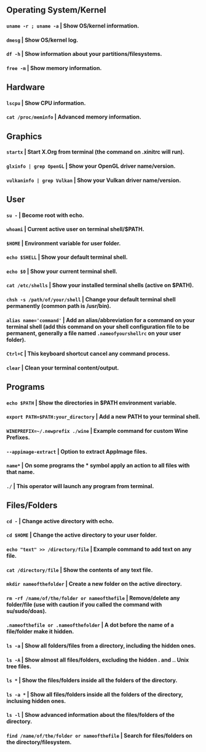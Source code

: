## Operating System/Kernel

#### `uname -r ; uname -a` | Show OS/kernel information.
#### `dmesg` | Show OS/kernel log.
#### `df -h` | Show information about your partitions/filesystems.
#### `free -m` | Show memory information.

## Hardware

#### `lscpu` | Show CPU information.
#### `cat /proc/meminfo` | Advanced memory information.

## Graphics

#### `startx` | Start X.Org from terminal (the command on .xinitrc will run).
#### `glxinfo | grep OpenGL` | Show your OpenGL driver name/version.
#### `vulkaninfo | grep Vulkan` | Show your Vulkan driver name/version.

## User

#### `su -` | Become root with echo.
#### `whoami` | Current active user on terminal shell/$PATH.
#### `$HOME` | Environment variable for user folder.
#### `echo $SHELL` | Show your default terminal shell.
#### `echo $0` | Show your current terminal shell.
#### `cat /etc/shells` | Show your installed terminal shells (active on $PATH).
#### `chsh -s /path/of/your/shell` | Change your default terminal shell permanently (common path is /usr/bin).
#### `alias name='command'` | Add an alias/abbreviation for a command on your terminal shell (add this command on your shell configuration file to be permanent, generally a file named `.nameofyourshellrc` on your user folder).
#### `Ctrl+C` | This keyboard shortcut cancel any command process.
#### `clear` | Clean your terminal content/output.

## Programs

#### `echo $PATH` | Show the directories in $PATH environment variable.
#### `export PATH=$PATH:your_directory` | Add a new PATH to your terminal shell.
#### `WINEPREFIX=~/.newprefix ./wine` | Example command for custom Wine Prefixes.
#### `--appimage-extract` | Option to extract AppImage files.
#### `name*` | On some programs the * symbol apply an action to all files with that name.
#### `./` | This operator will launch any program from terminal.

## Files/Folders

#### `cd -` | Change active directory with echo.
#### `cd $HOME` | Change the active directory to your user folder.
#### `echo "text" >> /directory/file` | Example command to add text on any file.
#### `cat /directory/file` | Show the contents of any text file.
#### `mkdir nameofthefolder` | Create a new folder on the active directory.
#### `rm -rf /name/of/the/folder or nameofthefile` | Remove/delete any folder/file (use with caution if you called the command with su/sudo/doas).
#### `.nameofthefile or .nameofthefolder` | A dot before the name of a file/folder make it hidden.
#### `ls -a` | Show all folders/files from a directory, including the hidden ones.
#### `ls -A` | Show almost all files/folders, excluding the hidden . and .. Unix tree files.
#### `ls *` | Show the files/folders inside all the folders of the directory.
#### `ls -a *` | Show all files/folders inside all the folders of the directory, inclusing hidden ones.
#### `ls -l` | Show advanced information about the files/folders of the directory.
#### `find /name/of/the/folder or nameofthefile` | Search for files/folders on the directory/filesystem.
